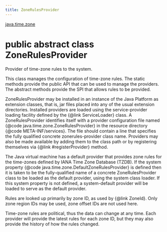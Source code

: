 ```yaml
---
title: ZoneRulesProvider
---
```


[java.time.zone](../packages/#java.time.zone)

# public abstract class ZoneRulesProvider


Provider of time-zone rules to the system.
 <p>
 This class manages the configuration of time-zone rules.
 The static methods provide the public API that can be used to manage the providers.
 The abstract methods provide the SPI that allows rules to be provided.
 <p>
 ZoneRulesProvider may be installed in an instance of the Java Platform as
 extension classes, that is, jar files placed into any of the usual extension
 directories. Installed providers are loaded using the service-provider loading
 facility defined by the {@link ServiceLoader} class. A ZoneRulesProvider
 identifies itself with a provider configuration file named
 {@code java.time.zone.ZoneRulesProvider} in the resource directory
 {@code META-INF/services}. The file should contain a line that specifies the
 fully qualified concrete zonerules-provider class name.
 Providers may also be made available by adding them to the class path or by
 registering themselves via {@link #registerProvider} method.
 <p>
 The Java virtual machine has a default provider that provides zone rules
 for the time-zones defined by IANA Time Zone Database (TZDB). If the system
 property {@code java.time.zone.DefaultZoneRulesProvider} is defined then
 it is taken to be the fully-qualified name of a concrete ZoneRulesProvider
 class to be loaded as the default provider, using the system class loader.
 If this system property is not defined, a system-default provider will be
 loaded to serve as the default provider.
 <p>
 Rules are looked up primarily by zone ID, as used by {@link ZoneId}.
 Only zone region IDs may be used, zone offset IDs are not used here.
 <p>
 Time-zone rules are political, thus the data can change at any time.
 Each provider will provide the latest rules for each zone ID, but they
 may also provide the history of how the rules changed.